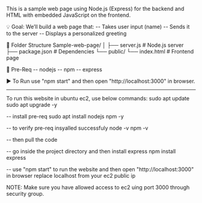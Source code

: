 This is a sample web page using Node.js (Express) for the backend and HTML with embedded JavaScript on the frontend.

💡 Goal:
We’ll build a web page that:
-- Takes user input (name)
-- Sends it to the server
-- Displays a personalized greeting

📂 Folder Structure
Sample-web-page/
│
├── server.js         # Node.js server
├── package.json      # Dependencies
└── public/
    └── index.html    # Frontend page

📂 Pre-Req
-- nodejs
-- npm
-- express

▶️ To Run
use "npm start" and then open "http://localhost:3000" in browser.

------------------------------------------------------------------

To run this website in ubuntu ec2, use below commands:
sudo apt update
sudo apt upgrade -y

-- install pre-req 
sudo apt install nodejs npm -y

-- to verify pre-req insyalled successfuly 
node -v
npm -v

-- then pull the code 

-- go inside the project directory and then install express
npm install express

-- use "npm start" to run the website and then open "http://localhost:3000" in browser
replace localhost from your ec2 public ip

NOTE: Make sure you have allowed access to ec2 uing port 3000 through security group.


